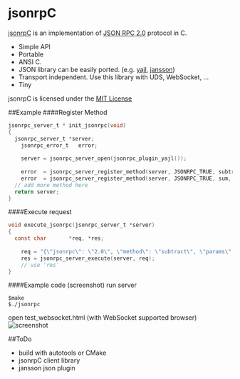 jsonrpC
=======

[jsonrpC](http://jhlee4bb.github.com/jsonrpC) is an implementation of [JSON RPC 2.0](http://www.jsonrpc.org/specification) protocol in C.
* Simple API
* Portable
 * ANSI C.
 * JSON library can be easily ported. (e.g. [yajl](http://lloyd.github.com/yajl), [jansson](http://www.digip.org/jansson/))
 * Transport independent. Use this library with UDS, WebSocket, ...
* Tiny

jsonrpC is licensed under the [MIT License](http://www.opensource.org/licenses/mit-license.php)

##Example
####Register Method
```C
jsonrpc_server_t * init_jsonrpc(void)
{
  jsonrpc_server_t *server;
	jsonrpc_error_t   error;
	
	server = jsonrpc_server_open(jsonrpc_plugin_yajl());
	
	error  = jsonrpc_server_register_method(server, JSONRPC_TRUE, subtract, "subtract", "minuend:i, subtrahend:i");
	error  = jsonrpc_server_register_method(server, JSONRPC_TRUE, sum, "sum", "iii");
  // add more method here
  return server;
}
```
####Execute request
```C
void execute_jsonrpc(jsonrpc_server_t *server)
{
  const char       *req, *res;
	
	req = "{\"jsonrpc\": \"2.0\", \"method\": \"subtract\", \"params\": {\"subtrahend\": 23, \"minuend\": 42}, \"id\": 3}";
	res = jsonrpc_server_execute(server, req);
	// use 'res'
}
```
####Example code (screenshot)
run server
```shell
$make
$./jsonrpc
```
open test_websocket.html (with WebSocket supported browser)
![screenshot](http://farm9.staticflickr.com/8454/8062570242_1aea4d2602.jpg)

##ToDo
* build with autotools or CMake
* jsonrpC client library
* jansson json plugin

